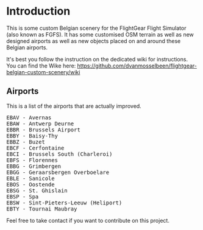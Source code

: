 Introduction
============
This is some custom Belgian scenery for the FlightGear Flight Simulator (also known as FGFS). It has some customised OSM terrain as well as new designed airports as well as new objects placed on and around these Belgian airports.

It's best you follow the instruction on the dedicated wiki for instructions.
You can find the Wike here: https://github.com/dvanmosselbeen/flightgear-belgian-custom-scenery/wiki

Airports
--------
This is a list of the airports that are actually improved.

<pre>
EBAV - Avernas
EBAW - Antwerp Deurne
EBBR - Brussels Airport
EBBY - Baisy-Thy
EBBZ - Buzet
EBCF - Cerfontaine
EBCI - Brussels South (Charleroi)
EBFS - Florennes
EBBG - Grimbergen
EBGG - Geraarsbergen Overboelare
EBLE - Sanicole
EBOS - Oostende
EBSG - St. Ghislain
EBSP - Spa
EBSW - Sint-Pieters-Leeuw (Heliport)
EBTY - Tournai Maubray
</pre>

Feel free to take contact if you want to contribute on this project.
